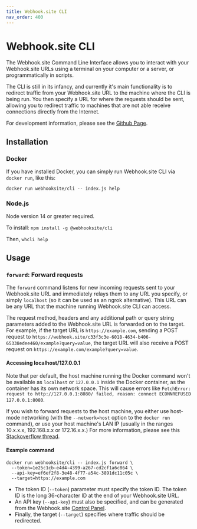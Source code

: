 ```yaml
---
title: Webhook.site CLI
nav_order: 400
---
```


# Webhook.site CLI

The Webhook.site Command Line Interface allows you to interact with your Webhook.site URLs using a terminal on your computer or a server, or programmatically in scripts.

The CLI is still in its infancy, and currently it's main functionality is to redirect traffic from your Webhook.site URL to the machine where the CLI is being run. You then specify a URL for where the requests should be sent, allowing you to redirect traffic to machines that are not able receive connections directly from the Internet.

For development information, please see the [Github Page](https://github.com/webhooksite/cli/tree/master#how-to-use).

## Installation

### Docker

If you have installed Docker, you can simply run Webhook.site CLI via `docker run`, like this:

`docker run webhooksite/cli -- index.js help`

### Node.js

Node version 14 or greater required.

To install: `npm install -g @webhooksite/cli`

Then, `whcli help`

## Usage

### `forward`: Forward requests

The `forward` command listens for new incoming requests sent to your Webhook.site URL and immediately relays them to any URL you specify, or simply `localhost` (so it can be used as an ngrok alternative). This URL can be any URL that the machine running Webhook.site CLI can access.

The request method, headers and any additional path or query string parameters added to the Webhook.site URL is forwarded on to the target. For example, if the target URL is `https://example.com`, sending a POST request to `https://webhook.site/c33f3c3e-6018-4634-b406-65338edee460/example?query=value`, the target URL will also receive a POST request on `https://example.com/example?query=value`.

#### Accessing localhost/127.0.0.1

Note that per default, the host machine running the Docker command won't be available as `localhost` or `127.0.0.1` inside the Docker container, as the container has its own network space. This will cause errors like `FetchError: request to http://127.0.0.1:8080/ failed, reason: connect ECONNREFUSED 127.0.0.1:8080`.

If you wish to forward requests to the host machine, you either use host-mode networking (with the `--network=host` option to the `docker run` command), or use your host machine's LAN IP (usually in the ranges 10.x.x.x, 192.168.x.x or 172.16.x.x.) For more information, please see this [Stackoverflow thread](https://stackoverflow.com/questions/30109037/how-can-i-forward-localhost-port-on-my-container-to-localhost-on-my-host).

#### Example command

```shell
docker run webhooksite/cli -- index.js forward \
  --token=1e25c1cb-e4d4-4399-a267-cd2cf1a6c864 \
  --api-key=ef6ef2f8-3e48-4f77-a54c-3891dc11c05c \ 
  --target=https://example.com
```

* The token ID (`--token`) parameter must specify the token ID. The token ID is the long 36-character ID at the end of your Webhook.site URL.
* An API key (`--api-key`) must also be specified, and can be generated from the Webhook.site [Control Panel](https://webhook.site/control-panel).
* Finally, the target (`--target`) specifies where traffic should be redirected. 
